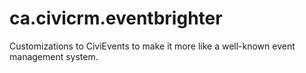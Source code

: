 # ca.civicrm.eventbrighter
Customizations to CiviEvents to make it more like a well-known event management system.
